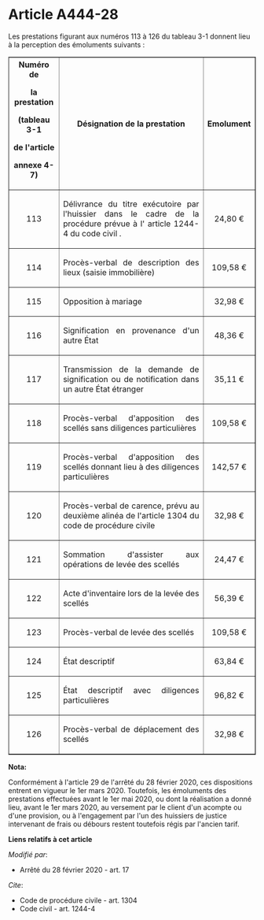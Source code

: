 # Article A444-28

Les prestations figurant aux numéros 113 à 126 du tableau 3-1 donnent lieu à la perception des émoluments suivants :

<table border="1">
  <tbody>
    <tr>
      <th>Numéro de

la prestation

(tableau 3-1

de l'article

annexe 4-7)</th>
      <th>

Désignation de la prestation</th>
      <th>

Emolument</th>
    </tr>
    <tr>
      <td align="center">

113</td>
      <td align="justify">

Délivrance du titre exécutoire par l'huissier dans le cadre de la procédure prévue à l' article 1244-4 du code civil .</td>
      <td align="center">

24,80 €</td>
    </tr>
    <tr>
      <td align="center">

114</td>
      <td align="justify">

Procès-verbal de description des lieux (saisie immobilière)</td>
      <td align="center">

109,58 €</td>
    </tr>
    <tr>
      <td align="center">

115</td>
      <td align="justify">

Opposition à mariage</td>
      <td align="center">

32,98 €</td>
    </tr>
    <tr>
      <td align="center">

116</td>
      <td align="justify">

Signification en provenance d'un autre État</td>
      <td align="center">

48,36 €</td>
    </tr>
    <tr>
      <td align="center">

117</td>
      <td align="justify">

Transmission de la demande de signification ou de notification dans un autre État étranger</td>
      <td align="center">

35,11 €</td>
    </tr>
    <tr>
      <td align="center">

118</td>
      <td align="justify">

Procès-verbal d'apposition des scellés sans diligences particulières</td>
      <td align="center">

109,58 €</td>
    </tr>
    <tr>
      <td align="center">

119</td>
      <td align="justify">

Procès-verbal d'apposition des scellés donnant lieu à des diligences particulières</td>
      <td align="center">

142,57 €</td>
    </tr>
    <tr>
      <td align="center">

120</td>
      <td align="justify">

Procès-verbal de carence, prévu au  deuxième alinéa de l'article 1304 du code de procédure civile </td>
      <td align="center">

32,98 €</td>
    </tr>
    <tr>
      <td align="center">

121</td>
      <td align="justify">

Sommation d'assister aux opérations de levée des scellés</td>
      <td align="center">

24,47 €</td>
    </tr>
    <tr>
      <td align="center">

122</td>
      <td align="justify">

Acte d'inventaire lors de la levée des scellés</td>
      <td align="center">

56,39 €</td>
    </tr>
    <tr>
      <td align="center">

123</td>
      <td align="justify">

Procès-verbal de levée des scellés</td>
      <td align="center">

109,58 €</td>
    </tr>
    <tr>
      <td align="center">

124</td>
      <td align="justify">

État descriptif</td>
      <td align="center">

63,84 €</td>
    </tr>
    <tr>
      <td align="center">

125</td>
      <td align="justify">

État descriptif avec diligences particulières</td>
      <td align="center">

96,82 €</td>
    </tr>
    <tr>
      <td align="center">

126</td>
      <td align="justify">

Procès-verbal de déplacement des scellés</td>
      <td align="center">

32,98 €</td>
    </tr>
  </tbody>
</table>

**Nota:**

Conformément à l'article 29 de l'arrêté du 28 février 2020, ces dispositions entrent en vigueur le 1er mars 2020. Toutefois,
les émoluments des prestations effectuées avant le 1er mai 2020, ou dont la réalisation a donné lieu, avant le 1er mars 2020,
au versement par le client d'un acompte ou d'une provision, ou à l'engagement par l'un des huissiers de justice intervenant
de frais ou débours restent toutefois régis par l'ancien tarif.

**Liens relatifs à cet article**

_Modifié par_:

  - Arrêté du 28 février 2020 - art. 17

_Cite_:

  - Code de procédure civile - art. 1304
  - Code civil - art. 1244-4
